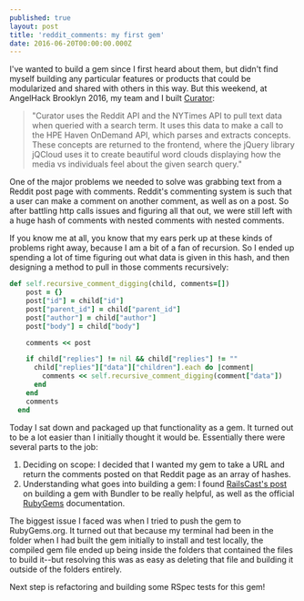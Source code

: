 ```yaml
---
published: true
layout: post
title: 'reddit_comments: my first gem'
date: 2016-06-20T00:00:00.000Z
---
```

I've wanted to build a gem since I first heard about them, but didn't find myself building any particular features or products that could be modularized and shared with others in this way. But this weekend, at AngelHack Brooklyn 2016, my team and I built [Curator](https://github.com/mindplace/Curator-a-):

> "Curator uses the Reddit API and the NYTimes API to pull text data when queried with a search term. It uses this data to make a call to the HPE Haven OnDemand API, which parses and extracts concepts. These concepts are returned to the frontend, where the jQuery library jQCloud uses it to create beautiful word clouds displaying how the media vs individuals feel about the given search query."

One of the major problems we needed to solve was grabbing text from a Reddit post page with comments. Reddit's commenting system is such that a user can make a comment on another comment, as well as on a post. So after battling http calls issues and figuring all that out, we were still left with a huge hash of comments with nested comments with nested comments.

If you know me at all, you know that my ears perk up at these kinds of problems right away, because I am a bit of a fan of recursion. So I ended up spending a lot of time figuring out what data is given in this hash, and then designing a method to pull in those comments recursively:

```ruby
def self.recursive_comment_digging(child, comments=[])
    post = {}
    post["id"] = child["id"]
    post["parent_id"] = child["parent_id"]
    post["author"] = child["author"]
    post["body"] = child["body"]

    comments << post

    if child["replies"] != nil && child["replies"] != ""
      child["replies"]["data"]["children"].each do |comment|
        comments << self.recursive_comment_digging(comment["data"])
      end
    end
    comments
  end

```

Today I sat down and packaged up that functionality as a gem. It turned out to be a lot easier than I initially thought it would be. Essentially there were several parts to the job:

1. Deciding on scope: I decided that I wanted my gem to take a URL and return the comments posted on that Reddit page as an array of hashes.
2. Understanding what goes into building a gem: I found [RailsCast's post](http://railscasts.com/episodes/245-new-gem-with-bundler) on building a gem with Bundler to be really helpful, as well as the official [RubyGems](http://guides.rubygems.org/rubygems-basics/) documentation.

The biggest issue I faced was when I tried to push the gem to RubyGems.org. It turned out that because my terminal had been in the folder when I had built the gem initially to install and test locally, the compiled gem file ended up being inside the folders that contained the files to build it--but resolving this was as easy as deleting that file and building it outside of the folders entirely.

Next step is refactoring and building some RSpec tests for this gem!
